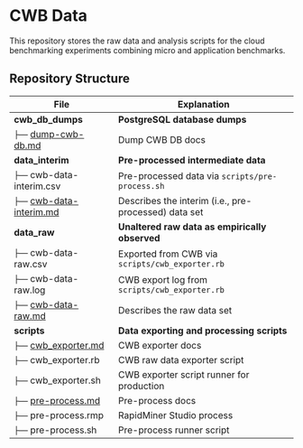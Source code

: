 # CWB Data

This repository stores the raw data and analysis scripts for the cloud benchmarking experiments combining micro and application benchmarks.

## Repository Structure

| File | Explanation |
| --- | --- |
| **cwb_db_dumps** | **PostgreSQL database dumps** |
| `├──` [dump-cwb-db.md](cwb_db_dumps/dump-cwb-db.md) | Dump CWB DB docs |
| **data_interim** | **Pre-processed intermediate data** |
| `├──` cwb-data-interim.csv | Pre-processed data via `scripts/pre-process.sh` |
| `├──` [cwb-data-interim.md](data_interim/cwb-data-interim.md) | Describes the interim (i.e., pre-processed) data set |
| **data_raw** | **Unaltered raw data as empirically observed** |
| `├──` cwb-data-raw.csv | Exported from CWB via `scripts/cwb_exporter.rb` |
| `├──` cwb-data-raw.log | CWB export log from `scripts/cwb_exporter.rb` |
| `├──` [cwb-data-raw.md](data_raw/cwb-data-raw.md) | Describes the raw data set |
| **scripts** | **Data exporting and processing scripts** |
| `├──` [cwb_exporter.md](scripts/cwb_exporter.md) | CWB exporter docs |
| `├──` cwb_exporter.rb | CWB raw data exporter script |
| `├──` cwb_exporter.sh | CWB exporter script runner for production |
| `├──` [pre-process.md](scripts/pre-process.md) | Pre-process docs |
| `├──` pre-process.rmp | RapidMiner Studio process |
| `├──` pre-process.sh | Pre-process runner script |
